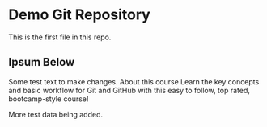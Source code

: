 # Demo Git Repository

This is the first file in this repo.

## Ipsum Below

Some test text to make changes. About this course Learn the key concepts and basic workflow for Git and GitHub with this easy to follow, top rated, bootcamp-style course!

More test data being added.